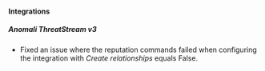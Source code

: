 
#### Integrations
##### Anomali ThreatStream v3
- Fixed an issue where the reputation commands failed when configuring the integration with *Create relationships* equals False.
